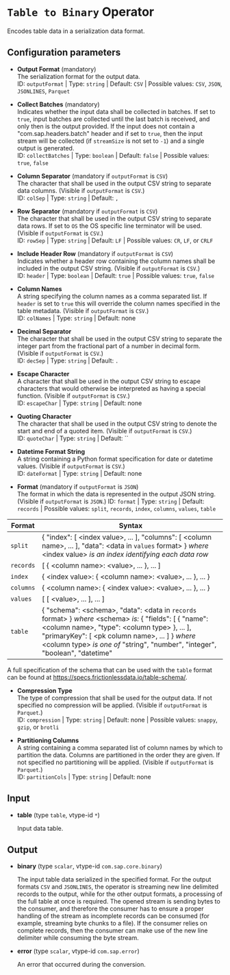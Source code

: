# `Table to Binary` Operator

Encodes table data in a serialization data format.

## Configuration parameters

- **Output Format** (mandatory)<br>
  The serialization format for the output data.<br>
  ID: `outputFormat` | Type: `string` | Default: `CSV` | Possible values: `CSV`, `JSON`, `JSONLINES`, `Parquet`

- **Collect Batches** (mandatory)<br>
  Indicates whether the input data shall be collected in batches. If set to `true`, input batches are collected until the last batch is received, and only then is the output provided.
  If the input does not contain a "com.sap.headers.batch" header and if set to `true`, then the input stream will be collected (if `streamSize` is not set to `-1`) and a single output is generated.<br>
  ID: `collectBatches` | Type: `boolean` | Default: `false` | Possible values: `true`, `false`

- **Column Separator** (mandatory if `outputFormat` is `CSV`)<br>
  The character that shall be used in the output CSV string to separate data columns. (Visible if `outputFormat` is `CSV`.)<br>
  ID: `colSep` | Type: `string` | Default: `,`

- **Row Separator** (mandatory if `outputFormat` is `CSV`)<br>
  The character that shall be used in the output CSV string to separate data rows. If set to `OS` the OS specific line terminator will be used. (Visible if `outputFormat` is `CSV`.)<br>
  ID: `rowSep` | Type: `string` | Default: `LF` | Possible values: `CR`, `LF`, or `CRLF`

- **Include Header Row** (mandatory if `outputFormat` is `CSV`)<br>
  Indicates whether a header row containing the column names shall be included in the output CSV string. (Visible if `outputFormat` is `CSV`.)<br>
  ID: `header` | Type: `boolean` | Default: `true` | Possible values: `true`, `false`

- **Column Names**<br>
  A string specifying the column names as a comma separated list. If `header` is set to `true` this will override the column names specified in the table metadata. (Visible if `outputFormat` is `CSV`.)<br>
  ID: `colNames` | Type: `string` | Default: none

- **Decimal Separator**<br>
  The character that shall be used in the output CSV string to separate the integer part from the fractional part of a number in decimal form. (Visible if `outputFormat` is `CSV`.)<br>
  ID: `decSep` | Type: `string` | Default: `.`

- **Escape Character**<br>
  A character that shall be used in the output CSV string to escape characters that would otherwise be interpreted as having a special function. (Visible if `outputFormat` is `CSV`.)<br>
  ID: `escapeChar` | Type: `string` | Default: none

- **Quoting Character**<br>
  The character that shall be used in the output CSV string to denote the start and end of a quoted item. (Visible if `outputFormat` is `CSV`.)<br>
  ID: `quoteChar` | Type: `string` | Default: ``

- **Datetime Format String**<br>
  A string containing a Python format specification for date or datetime values. (Visible if `outputFormat` is `CSV`.)<br>
  ID: `dateFormat` | Type: `string` | Default: none

- **Format** (mandatory if `outputFormat` is `JSON`)<br>
  The format in which the data is represented in the output JSON string. (Visible if `outputFormat` is `JSON`.)
  ID: `format` | Type: `string` | Default: `records` | Possible values: `split`, `records`, `index`, `columns`, `values`, `table`
  
| Format | Syntax |
|--------|--------|
| `split` | { "index": [ \<index value\>, ... ], "columns": [ \<column name\>, ... ], "data": \<data in `values` format\> } _where_ \<index value\> _is an index identifying each data row_ |
| `records` | [ { \<column name\>: \<value\>, ... }, ... ] |
| `index` | { \<index value\>: { \<column name\>: \<value\>, ... }, ... } |
| `columns` | { \<column name\>: { \<index value\>: \<value\>, ... }, ... } |
| `values` | [ [ \<value\>, ... ], ... ] |
| `table` | { "schema": \<schema\>, "data": \<data in `records` format\> } _where_ \<schema\> _is:_ { "fields": [ { "name": \<column name\>, "type": \<column type\> }, ... ], "primaryKey": [ \<pk column name\>, ... ] } _where_ \<column type\> _is one of_ "string", "number", "integer", "boolean", "datetime" |

A full specification of the schema that can be used with the `table` format can be found at https://specs.frictionlessdata.io/table-schema/.

- **Compression Type**<br>
  The type of compression that shall be used for the output data. If not specified no compression will be applied. (Visible if `outputFormat` is `Parquet`.)<br>
  ID: `compression` | Type: `string` | Default: none | Possible values: `snappy`, `gzip`, or `brotli`

- **Partitioning Columns**<br>
  A string containing a comma separated list of column names by which to partition the data. Columns are partitioned in the order they are given. If not specified no partitioning will be applied. (Visible if `outputFormat` is `Parquet`.)<br>
  ID: `partitionCols` | Type: `string` | Default: none

## Input

- **table** (type `table`, vtype-id `*`)

  Input data table.

## Output

- **binary** (type `scalar`, vtype-id `com.sap.core.binary`)

  The input table data serialized in the specified format. For the output formats `CSV` and `JSONLINES`, the operator is streaming new line delimited records to the output, while for the other output formats, a processing of the full table at once is required. The opened stream is sending bytes to the consumer, and therefore the consumer has to ensure a proper handling of the stream as incomplete records can be consumed (for example, streaming byte chunks to a file). If the consumer relies on complete records, then the consumer can make use of the new line delimiter while consuming the byte stream.

- **error** (type `scalar`, vtype-id `com.sap.error`)

  An error that occurred during the conversion.

<br>

